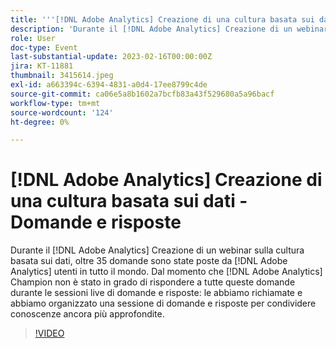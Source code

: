 ```yaml
---
title: '''[!DNL Adobe Analytics] Creazione di una cultura basata sui dati - Domande e risposte'
description: 'Durante il [!DNL Adobe Analytics] Creazione di un webinar sulla cultura basata sui dati, oltre 35 domande sono state poste da [!DNL Adobe Analytics] utenti in tutto il mondo. Dal momento che [!DNL Adobe Analytics] Champion non è stato in grado di rispondere a tutte queste domande durante le sessioni live di domande e risposte: le abbiamo richiamate e abbiamo organizzato una sessione di domande e risposte per condividere conoscenze ancora più approfondite.'
role: User
doc-type: Event
last-substantial-update: 2023-02-16T00:00:00Z
jira: KT-11881
thumbnail: 3415614.jpeg
exl-id: a663394c-6394-4831-a0d4-17ee8799c4de
source-git-commit: ca06e5a8b1602a7bcfb83a43f529680a5a96bacf
workflow-type: tm+mt
source-wordcount: '124'
ht-degree: 0%

---
```


# [!DNL Adobe Analytics] Creazione di una cultura basata sui dati - Domande e risposte

Durante il [!DNL Adobe Analytics] Creazione di un webinar sulla cultura basata sui dati, oltre 35 domande sono state poste da [!DNL Adobe Analytics] utenti in tutto il mondo. Dal momento che [!DNL Adobe Analytics] Champion non è stato in grado di rispondere a tutte queste domande durante le sessioni live di domande e risposte: le abbiamo richiamate e abbiamo organizzato una sessione di domande e risposte per condividere conoscenze ancora più approfondite.

>[!VIDEO](https://video.tv.adobe.com/v/3415614/?quality=12&learn=on)
